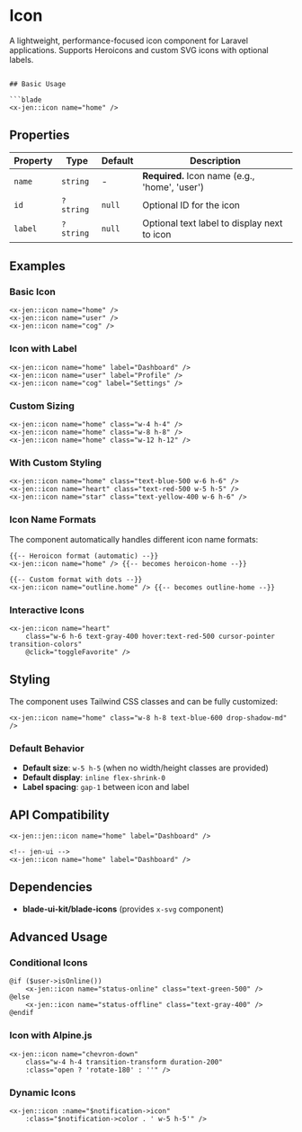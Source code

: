# Icon

A lightweight, performance-focused icon component for Laravel applications. Supports Heroicons and custom SVG icons with optional labels.

```

## Basic Usage

```blade
<x-jen::icon name="home" />
```

## Properties

| Property | Type      | Default | Description                                    |
| -------- | --------- | ------- | ---------------------------------------------- |
| `name`   | `string`  | -       | **Required.** Icon name (e.g., 'home', 'user') |
| `id`     | `?string` | `null`  | Optional ID for the icon                       |
| `label`  | `?string` | `null`  | Optional text label to display next to icon    |

## Examples

### Basic Icon

```blade
<x-jen::icon name="home" />
<x-jen::icon name="user" />
<x-jen::icon name="cog" />
```

### Icon with Label

```blade
<x-jen::icon name="home" label="Dashboard" />
<x-jen::icon name="user" label="Profile" />
<x-jen::icon name="cog" label="Settings" />
```

### Custom Sizing

```blade
<x-jen::icon name="home" class="w-4 h-4" />
<x-jen::icon name="home" class="w-8 h-8" />
<x-jen::icon name="home" class="w-12 h-12" />
```

### With Custom Styling

```blade
<x-jen::icon name="home" class="text-blue-500 w-6 h-6" />
<x-jen::icon name="heart" class="text-red-500 w-5 h-5" />
<x-jen::icon name="star" class="text-yellow-400 w-6 h-6" />
```

### Icon Name Formats

The component automatically handles different icon name formats:

```blade
{{-- Heroicon format (automatic) --}}
<x-jen::icon name="home" /> {{-- becomes heroicon-home --}}

{{-- Custom format with dots --}}
<x-jen::icon name="outline.home" /> {{-- becomes outline-home --}}
```

### Interactive Icons

```blade
<x-jen::icon name="heart"
    class="w-6 h-6 text-gray-400 hover:text-red-500 cursor-pointer transition-colors"
    @click="toggleFavorite" />
```

## Styling

The component uses Tailwind CSS classes and can be fully customized:

```blade
<x-jen::icon name="home" class="w-8 h-8 text-blue-600 drop-shadow-md" />
```

### Default Behavior

-   **Default size**: `w-5 h-5` (when no width/height classes are provided)
-   **Default display**: `inline flex-shrink-0`
-   **Label spacing**: `gap-1` between icon and label

## API Compatibility


```blade
<x-jen::jen::icon name="home" label="Dashboard" />

<!-- jen-ui -->
<x-jen::icon name="home" label="Dashboard" />
```

## Dependencies

-   **blade-ui-kit/blade-icons** (provides `x-svg` component)

## Advanced Usage

### Conditional Icons

```blade
@if ($user->isOnline())
    <x-jen::icon name="status-online" class="text-green-500" />
@else
    <x-jen::icon name="status-offline" class="text-gray-400" />
@endif
```

### Icon with Alpine.js

```blade
<x-jen::icon name="chevron-down"
    class="w-4 h-4 transition-transform duration-200"
    :class="open ? 'rotate-180' : ''" />
```

### Dynamic Icons

```blade
<x-jen::icon :name="$notification->icon"
    :class="$notification->color . ' w-5 h-5'" />
```
